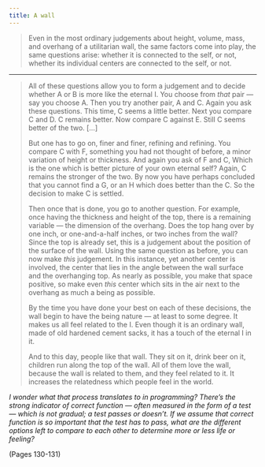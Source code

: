 ```yaml
---
title: A wall
---
```


> Even in the most ordinary judgements about height, volume, mass, and overhang of a utilitarian wall, the same factors come into play, the same questions arise: whether it is connected to the self, or not, whether its individual centers are connected to the self, or not.

---

> All of these questions allow you to form a judgement and to decide whether A or B is more like the eternal I. You choose from *that* pair — say you choose A. Then you try another pair, A and C. Again you ask these questions. This time, C seems a little better. Next you compare C and D. C remains better. Now compare C against E. Still C seems better of the two. […]
> 
> But one has to go on, finer and finer, refining and refining. You compare C with F, something you had not thought of before, a minor variation of height or thickness. And again you ask of F and C, Which is the one which is better picture of your own eternal self? Again, C remains the stronger of the two. By now you have perhaps concluded that you cannot find a G, or an H which does better than the C. So the decision to make C is settled.
> 
> Then once that is done, you go to another question. For example, once having the thickness and height of the top, there is a remaining variable — the dimension of the overhang. Does the top hang over by one inch, or one-and-a-half inches, or two inches from the wall? Since the top is already set, this is a judgement about the position of the surface of the wall. Using the same question as before, you can now make *this* judgement. In this instance, yet another center is involved, the center that lies in the angle between the wall surface and the overhanging top. As nearly as possible, you make that space positive, so make even *this* center which sits in the air next to the overhang as much a being as possible.
> 
> By the time you have done your best on each of these decisions, the wall begin to have the being nature — at least to some degree. It makes us all feel related to the I. Even though it is an ordinary wall, made of old hardened cement sacks, it has a touch of the eternal I in it.
> 
> And to this day, people like that wall. They sit on it, drink beer on it, children run along the top of the wall. All of them love the wall, because the wall is related to them, and they feel related to it. It increases the relatedness which people feel in the world.

*I wonder what that process translates to in programming? There’s the strong indicator of correct function — often measured in the form of a test — which is not gradual; a test passes or doesn’t. If we assume that correct function is so important that the test has to pass, what are the different options left to compare to each other to determine more or less life or feeling?*

(Pages 130-131)